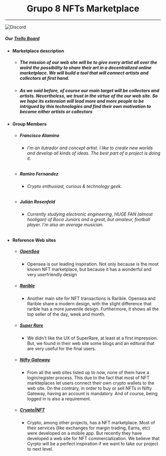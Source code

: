 <h1 align="center">Grupo 8 NFTs Marketplace</h1>

----------------------------------

![Discord](https://img.shields.io/discord/847533205200306217?label=G8%20ds%20server%20)

##### Our [Trello Board](https://trello.com/b/2HZdnLkq)


- #### Marketplace description
	- ##### The mission of our web site will be to give every artist all over the wolrd the possibility to share their art in a decentralized online marketplace. We will build a tool that will connect artists and collectors at first hand. 
	- ##### As we said before, of course our main target will be collectors and artists. Nevertheless, we trust in the virtue of the our web site. So we hope its extension will lead more and more people to be intrigued by this technologies and find their own motivation to become either artists or collectors 
- #### Group Members
	- ##### Francisco Alamino 
		- ###### I'm an ilutrador and concept artist. I like to create new worlds and develop all kinds of ideas. The best part of a project is doing it.
	- ##### Ramiro Fernandez
		- ###### Crypto enthusiast, curious & technology geek.
	- ##### Julián Rosenfeld 
		- ###### Currently studying electronic engineering, HUGE FAN (almost hooligan) of Boca Juniors and a great, but amateur, football player. I'm also an average musician. 
- #### Reference Web sites
	- ##### [OpenSea](https://opensea.io/)
		- Opensea is our leading inspiration. Not only because is the most known NFT marketplace, but because it has a wonderful and very userfriendly design
	- ##### [Rarible](https://rarible.com/)
		- Another main site for NFT transactions is Rarible. Opensea and Rarible share a modern design, with the slight difference that rarible has a more juevenile design. Furthermore, it shows all the top seller of the day, week and month.
	- ##### [Super Rare](https://superrare.co/)
		- We didn't like the UX of SuperRare, at least at a first impression. But, we found in their web site some blogs and an editoral that are very useful for the final users.
	- ##### [Nifty Gateway](https://niftygateway.com/)
		- From all the web sites listed up to now, none of them have a login/register process. This due to the fact that most of NFT markteplaces let users connect their own crypto wallets to the web site. On the contrary, in order to buy or sell NFTs in Nifty Gateway, having an account is mandatory. And of course, being logged in is also a requirement. 
	- ##### [Crypto|NFT](https://crypto.com/nft/marketplace)
		- Crypto, among other projects, has a NFT marketplace. Most of their services (like exchanges for margin trading, Earns, etc) were developed on a mobile app. But recently they have developed a web site for NFT commercialization. We believe that Cyrpto will be a perfect inspiration if we want to take our project to next level. 
